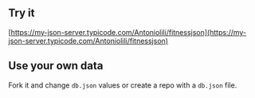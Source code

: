 ## Try it

[https://my-json-server.typicode.com/Antoniolili/fitnessjson](https://my-json-server.typicode.com/Antoniolili/fitnessjson)

## Use your own data

Fork it and change `db.json` values or create a repo with a `db.json` file.
